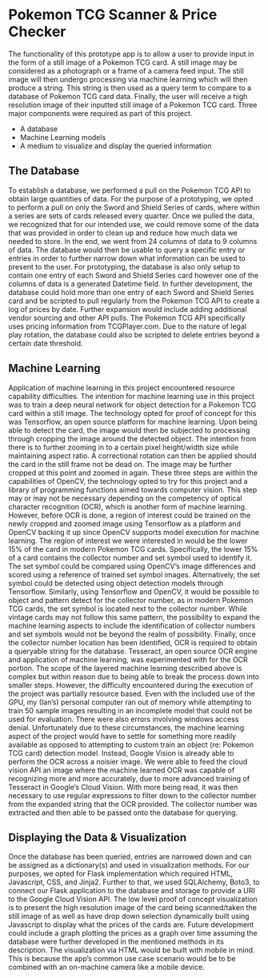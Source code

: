 # Pokemon TCG Scanner & Price Checker

The functionality of this prototype app is to allow a user to provide input in the form of a still image of a Pokemon TCG card. A still image may be considered as a photograph or a frame of a camera feed input. The still image will then undergo processing via machine learning which will then produce a string. This string is then used as a query term to compare to a database of Pokemon TCG card data. Finally, the user will receive a high resolution image of their inputted still image of a Pokemon TCG card. Three major components were required as part of this project.

* A database
* Machine Learning models
* A medium to visualize and display the queried information

## The Database

To establish a database, we performed a pull on the Pokemon TCG API to obtain large quantities of data. For the purpose of a prototyping, we opted to perform a pull on only the Sword and Shield Series of cards, where within a series are sets of cards released every quarter. Once we pulled the data, we recognized that for our intended use, we could remove some of the data that was provided in order to clean up and reduce how much data we needed to store. In the end, we went from 24 columns of data to 9 columns of data. The database would then be usable to query a specific entry or entries in order to further narrow down what information can be used to present to the user. For prototyping, the database is also only setup to contain one entry of each Sword and Shield Series card however one of the columns of data is a generated Datetime field. In further development, the database could hold more than one entry of each Sword and Shield Series card and be scripted to pull regularly from the Pokemon TCG API to create a log of prices by date. Further expansion would include adding additional vendor sourcing and other API pulls. The Pokemon TCG API specifically uses pricing information from TCGPlayer.com. Due to the nature of legal play rotation, the database could also be scripted to delete entries beyond a certain date threshold.

## Machine Learning

Application of machine learning in this project encountered resource capability difficulties. The intention for machine learning use in this project was to train a deep neural network for object detection for a Pokemon TCG card within a still image. The technology opted for proof of concept for this was Tensorflow, an open source platform for machine learning. Upon being able to detect the card, the image would then be subjected to processing through cropping the image around the detected object. The intention from there is to further zooming in to a certain pixel height/width size while maintaining aspect ratio. A correctional rotation can then be applied should the card in the still frame not be dead on. The image may be further cropped at this point and zoomed in again. These three steps are within the capabilities of OpenCV, the technology opted to try for this project and a library of programming functions aimed towards computer vision. This step may or may not be necessary depending on the competency of optical character recognition (OCR), which is another form of machine learning. However, before OCR is done, a region of interest could be trained on the newly cropped and zoomed image using Tensorflow as a platform and OpenCV backing it up since OpenCV supports model execution for machine learning. The region of interest we were interested in would be the lower 15% of the card in modern Pokemon TCG cards. Specifically, the lower 15% of a card contains the collector number and set symbol used to identify it. The set symbol could be compared using OpenCV’s image differences and scored using a reference of trained set symbol images. Alternatively, the set symbol could be detected using object detection models through Tensorflow. Similarly, using Tensorflow and OpenCV, it would be possible to object and pattern detect for the collector number, as in modern Pokemon TCG cards, the set symbol is located next to the collector number. While vintage cards may not follow this same pattern, the possibility to expand the machine learning aspects to include the identification of collector numbers and set symbols would not be beyond the realm of possibility. Finally, once the collector number location has been identified, OCR is required to obtain a queryable string for the database. Tesseract, an open source OCR engine and application of machine learning, was experimented with for the OCR portion. The scope of the layered machine learning described above is complex but within reason due to being able to break the process down into smaller steps. However, the difficulty encountered during the execution of the project was partially resource based. Even with the included use of the GPU, my (Ian’s) personal computer ran out of memory while attempting to train 50 sample images resulting in an incomplete model that could not be used for evaluation. There were also errors involving windows access denial. Unfortunately due to these circumstances, the machine learning aspect of the project would have to settle for something more readily available as opposed to attempting to custom train an object (re: Pokemon TCG card) detection model. Instead, Google Vision is already able to perform the OCR across a noisier image. We were able to feed the cloud vision API an image where the machine learned OCR was capable of recognizing more and more accurately, due to more advanced training of Tesseract in Google’s Cloud Vision. With more being read, it was then necessary to use regular expressions to filter down to the collector number from the expanded string that the OCR provided. The collector number was extracted and then able to be passed onto the database for querying.

## Displaying the Data & Visualization

Once the database has been queried, entries are narrowed down and can be assigned as a dictionary(s) and used in visualization methods. For our purposes, we opted for Flask implementation which required HTML, Javascript, CSS, and Jinja2. Further to that, we used SQLAlchemy, Boto3, to connect our Flask application to the database and storage to provide a URI to the Google Cloud Vision API. The low level proof of concept visualization is to present the high resolution image of the card being scanned/taken the still image of as well as have drop down selection dynamically built using Javascript to display what the prices of the cards are. Future development could include a graph plotting the prices as a graph over time assuming the database were further developed in the mentioned methods in its description. The visualization via HTML would be built with mobile in mind. This is because the app’s common use case scenario would be to be combined with an on-machine camera like a mobile device.
